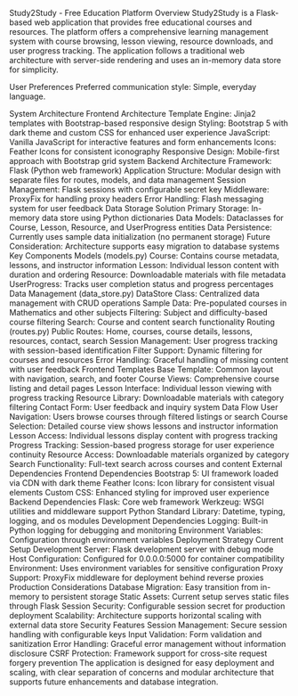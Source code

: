 Study2Study - Free Education Platform
Overview
Study2Study is a Flask-based web application that provides free educational courses and resources. The platform offers a comprehensive learning management system with course browsing, lesson viewing, resource downloads, and user progress tracking. The application follows a traditional web architecture with server-side rendering and uses an in-memory data store for simplicity.

User Preferences
Preferred communication style: Simple, everyday language.

System Architecture
Frontend Architecture
Template Engine: Jinja2 templates with Bootstrap-based responsive design
Styling: Bootstrap 5 with dark theme and custom CSS for enhanced user experience
JavaScript: Vanilla JavaScript for interactive features and form enhancements
Icons: Feather Icons for consistent iconography
Responsive Design: Mobile-first approach with Bootstrap grid system
Backend Architecture
Framework: Flask (Python web framework)
Application Structure: Modular design with separate files for routes, models, and data management
Session Management: Flask sessions with configurable secret key
Middleware: ProxyFix for handling proxy headers
Error Handling: Flash messaging system for user feedback
Data Storage Solution
Primary Storage: In-memory data store using Python dictionaries
Data Models: Dataclasses for Course, Lesson, Resource, and UserProgress entities
Data Persistence: Currently uses sample data initialization (no permanent storage)
Future Consideration: Architecture supports easy migration to database systems
Key Components
Models (models.py)
Course: Contains course metadata, lessons, and instructor information
Lesson: Individual lesson content with duration and ordering
Resource: Downloadable materials with file metadata
UserProgress: Tracks user completion status and progress percentages
Data Management (data_store.py)
DataStore Class: Centralized data management with CRUD operations
Sample Data: Pre-populated courses in Mathematics and other subjects
Filtering: Subject and difficulty-based course filtering
Search: Course and content search functionality
Routing (routes.py)
Public Routes: Home, courses, course details, lessons, resources, contact, search
Session Management: User progress tracking with session-based identification
Filter Support: Dynamic filtering for courses and resources
Error Handling: Graceful handling of missing content with user feedback
Frontend Templates
Base Template: Common layout with navigation, search, and footer
Course Views: Comprehensive course listing and detail pages
Lesson Interface: Individual lesson viewing with progress tracking
Resource Library: Downloadable materials with category filtering
Contact Form: User feedback and inquiry system
Data Flow
User Navigation: Users browse courses through filtered listings or search
Course Selection: Detailed course view shows lessons and instructor information
Lesson Access: Individual lessons display content with progress tracking
Progress Tracking: Session-based progress storage for user experience continuity
Resource Access: Downloadable materials organized by category
Search Functionality: Full-text search across courses and content
External Dependencies
Frontend Dependencies
Bootstrap 5: UI framework loaded via CDN with dark theme
Feather Icons: Icon library for consistent visual elements
Custom CSS: Enhanced styling for improved user experience
Backend Dependencies
Flask: Core web framework
Werkzeug: WSGI utilities and middleware support
Python Standard Library: Datetime, typing, logging, and os modules
Development Dependencies
Logging: Built-in Python logging for debugging and monitoring
Environment Variables: Configuration through environment variables
Deployment Strategy
Current Setup
Development Server: Flask development server with debug mode
Host Configuration: Configured for 0.0.0.0:5000 for container compatibility
Environment: Uses environment variables for sensitive configuration
Proxy Support: ProxyFix middleware for deployment behind reverse proxies
Production Considerations
Database Migration: Easy transition from in-memory to persistent storage
Static Assets: Current setup serves static files through Flask
Session Security: Configurable session secret for production deployment
Scalability: Architecture supports horizontal scaling with external data store
Security Features
Session Management: Secure session handling with configurable keys
Input Validation: Form validation and sanitization
Error Handling: Graceful error management without information disclosure
CSRF Protection: Framework support for cross-site request forgery prevention
The application is designed for easy deployment and scaling, with clear separation of concerns and modular architecture that supports future enhancements and database integration.